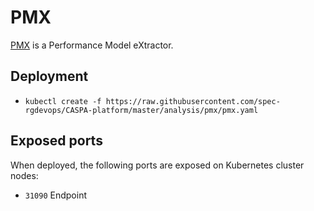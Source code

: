 # PMX

[PMX](https://se3.informatik.uni-wuerzburg.de/descartes/pmx-dml) is a Performance Model eXtractor.

## Deployment
* ```kubectl create -f https://raw.githubusercontent.com/spec-rgdevops/CASPA-platform/master/analysis/pmx/pmx.yaml```

## Exposed ports
When deployed, the following ports are exposed on Kubernetes cluster nodes:
* `31090` Endpoint
